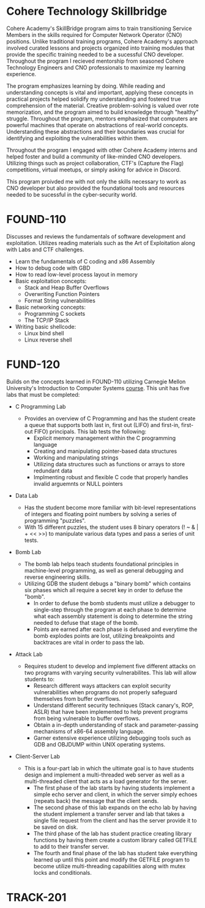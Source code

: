 # Cohere Technology Skillbridge

Cohere Academy's SkillBridge program aims to train transitioning Service Members in the skills required for Computer Network Operator (CNO) positions. Unlike traditional training programs, Cohere Academy's approach involved curated lessons and projects organized into training modules that provide the specific training needed to be a sucessful CNO developer. Throughout the program I recieved mentorship from seasoned Cohere Technology Engineers and CNO professionals to maximize my learning experience. 

The program emphasizes learning by doing. While reading and understanding concepts is vital and important, applying these concepts in practical projects helped solidify my understanding and fostered true comprehension of the material. Creative problem-solving is valued over rote memorization, and the program aimed to build knowledge through "healthy" struggle. Throughout the program, mentors emphasized that computers are powerful machines that operate on abstractions of real-world concepts. Understanding these abstractions and their boundaries was crucial for identifying and exploiting the vulnerabilities within them.

Throughout the program I engaged with other Cohere Academy interns and helped foster and build a community of like-minded CNO developers. Utilizing things such as project collaboration, CTF's (Capture the Flag) competitions, virtual meetups, or simply asking for advice in Discord.

This program proivded me with not only the skills necessary to work as CNO developer but also provided the foundational tools and resources needed to be sucessful in the cyber-security world. 

# FOUND-110

Discusses and reviews the fundamentals of software development and exploitation. Utilizes reading materials such as the Art of Exploitation along with Labs and CTF challenges. 

- Learn the fundamentals of C coding and x86 Assembly
- How to debug code with GBD
- How to read low-level process layout in memory
- Basic exploitation concepts:
  * Stack and Heap Buffer Overflows
  * Overwriting Function Pointers
  * Format String vulnerabilities 
- Basic networking concepts:
  * Programming C sockets
  * The TCP/IP Stack
- Writing basic shellcode:
  * Linux bind shell
  * Linux reverse shell

# FUND-120

Builds on the concepts learned in FOUND-110 utilizing Carnegie Mellon University's Introduction to Computer Systems [course](https://scs.hosted.panopto.com/Panopto/Pages/Sessions/List.aspx#folderID=%22b96d90ae-9871-4fae-91e2-b1627b43e25e%22&view=0&maxResults=50). This unit has five labs that must be completed:

- C Programming Lab
  * Provides an overview of C Programming and has the student create a queue that supports both last in, first out (LIFO) and first-in, first-out FIFO) principals. This lab tests the following: 
    + Explicit memory management within the C programming language
    + Creating and manipulating pointer-based data structures
    + Working and manipulating strings
    + Utilizing data structures such as functions or arrays to store redundant data
    + Implmenting robust and flexible C code that properly handles invalid arguemnts or NULL pointers

- Data Lab
  * Has the student become more familiar with bit-level representations of integers and floating point numbers by solving a series of programming "puzzles".
  * With 15 different puzzles, the student uses 8 binary operators (! ~ & | + << >>) to manipulate various data types and pass a series of unit tests.

- Bomb Lab
  * The bomb lab helps teach students foundational principles in machine-level programming, as well as general debugging and reverse engineering skills.
  * Utilizing GDB the student debugs a "binary bomb" which contains six phases which all require a secret key in order to defuse the "bomb".
    + In order to defuse the bomb students must utilize a debugger to single-step through the program at each phase to determine what each assembly statement is doing to determine the string needed to defuse that stage of the bomb. 
    + Points are earned after each phase is defused and everytime the bomb explodes points are lost, utilizing breakpoints and backtraces are vital in order to pass the lab.
 
- Attack Lab
  * Requires student to develop and implement five different attacks on two programs with varying security vulnerabilites. This lab will allow students to:
    + Research different ways attackers can exploit security vulnerabilities when programs do not properly safeguard themselves from buffer overflows.
    + Understand different security techniques (Stack canary's, ROP, ASLR) that have been implemented to help prevent programs from being vulnerable to buffer overflows.
    + Obtain a in-depth understanding of stack and parameter-passing mechanisms of x86-64 assembly language.
    + Garner extensive experience utilizing debugging tools such as GDB and OBJDUMP within UNIX operating systems.
   
- Client-Server Lab
  * This is a four-part lab in which the ultimate goal is to have students design and implement a multi-threaded web server as well as a multi-threaded client that acts as a load generator for the server.
    + The first phase of the lab starts by having students implement a simple echo server and client, in which the server simply echoes (repeats back) the message that the client sends.
    + The second phase of this lab expands on the echo lab by having the student implement a transfer server and lab that takes a single file request from the client and has the server provide it to be saved on disk. 
    + The third phase of the lab has student practice creating library functions by having them create a custom library called GETFILE to add to their transfer server. 
    + The fourth and final phase of the lab has student take everything learned up until this point and modify the GETFILE program to become utilize multi-threading capabilities along with mutex locks and conditionals.

# TRACK-201
  
